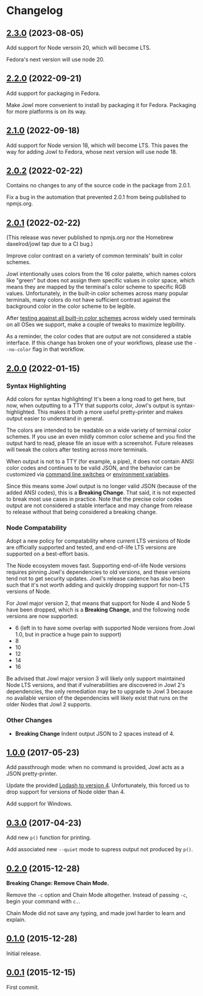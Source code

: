 # Changelog

## [2.3.0](https://github.com/daxelrod/jowl/tree/v2.3.0) (2023-08-05)

Add support for Node versoin 20, which will become LTS.

Fedora's next version will use node 20.

## [2.2.0](https://github.com/daxelrod/jowl/tree/v2.2.0) (2022-09-21)

Add support for packaging in Fedora.

Make Jowl more convenient to install by packaging it for Fedora.
Packaging for more platforms is on its way.

## [2.1.0](https://github.com/daxelrod/jowl/tree/v2.1.0) (2022-09-18)

Add support for Node version 18, which will become LTS.
This paves the way for adding Jowl to Fedora, whose next version will use
node 18.

## [2.0.2](https://github.com/daxelrod/jowl/tree/v2.0.2) (2022-02-22)

Contains no changes to any of the source code in the package from 2.0.1.

Fix a bug in the automation that prevented 2.0.1 from being published to npmjs.org.

## [2.0.1](https://github.com/daxelrod/jowl/tree/v2.0.1) (2022-02-22)

(This release was never published to npmjs.org nor the Homebrew daxelrod/jowl tap due to a CI bug.)

Improve color contrast on a variety of common terminals' built in color schemes.

Jowl intentionally uses colors from the 16 color palette, which names colors like "green" but does not assign them specific values in color space, which means they are mapped by the terminal's color scheme to specific RGB values.
Unfortunately, in the built-in color schemes across many popular terminals, many colors do not have sufficient contrast against the background color in the color scheme to be legible.

After [testing against all built-in color schemes](https://github.com/daxelrod/jowl/issues/39) across widely used terminals on all OSes we support, make a couple of tweaks to maximize legibility.

As a reminder, the color codes that are output are not considered a stable interface.
If this change has broken one of your workflows, please use the `--no-color` flag in that workflow.

## [2.0.0](https://github.com/daxelrod/jowl/tree/v2.0.0) (2022-01-15)

### Syntax Highlighting

Add colors for syntax highlighting! It's been a long road to get here, but now, when outputting to a TTY that supports color, Jowl's output is syntax-highlighted.
This makes it both a more useful pretty-printer and makes output easier to understand in general.

The colors are intended to be readable on a wide variety of terminal color schemes.
If you use an even mildly common color scheme and you find the output hard to read, please file an issue with a screenshot.
Future releases will tweak the colors after testing across more terminals.

When output is not to a TTY (for example, a pipe), it does not contain ANSI color codes and continues to be valid JSON, and the behavior can be customized via [command line switches](https://github.com/daxelrod/jowl/blob/master/docs/reference.md#color) or [environment variables](https://github.com/daxelrod/jowl/blob/master/docs/reference.md#force-color).

Since this means some Jowl output is no longer valid JSON (because of the added ANSI codes), this is a **Breaking Change**.
That said, it is not expected to break most use cases in practice.
Note that the precise color codes output are not considered a stable interface and may change from release to release without that being considered a breaking change.

### Node Compatability

Adopt a new policy for compatability where current LTS versions of Node are officially supported and tested, and end-of-life LTS versions are supported on a best-effort basis.

The Node ecosystem moves fast.
Supporting end-of-life Node versions requires pinning Jowl's dependencies to old versions, and these versions tend not to get security updates.
Jowl's release cadence has also been such that it's not worth adding and quickly dropping support for non-LTS versions of Node.

For Jowl major version 2, that means that support for Node 4 and Node 5 have been dropped, which is a **Breaking Change**, and the following node versions are now supported:

* 6 (left in to have some overlap with supported Node versions from Jowl 1.0, but in practice a huge pain to support)
* 8
* 10
* 12
* 14
* 16

Be advised that Jowl major version 3 will likely only support maintained Node LTS versions, and that if vulnerabilities are discovered in Jowl 2's dependencies, the only remediation may be to upgrade to Jowl 3 because no available version of the dependencies will likely exist that runs on the older Nodes that Jowl 2 supports.

### Other Changes

* **Breaking Change** Indent output JSON to 2 spaces instead of 4.

## [1.0.0](https://github.com/daxelrod/jowl/tree/v1.0.0) (2017-05-23)

Add passthrough mode: when no command is provided, Jowl acts as a JSON pretty-printer.

Update the provided [Lodash to version 4](https://github.com/lodash/lodash/wiki/Changelog#v400).
Unfortunately, this forced us to drop support for versions of Node older than 4.

Add support for Windows.

## [0.3.0](https://github.com/daxelrod/jowl/tree/v0.3.0) (2017-04-23)

Add new `p()` function for printing.

Add associated new `--quiet` mode to supress output not produced by `p()`.

## [0.2.0](https://github.com/daxelrod/jowl/tree/v0.2.0) (2015-12-28)

**Breaking Change: Remove Chain Mode.**

Remove the `-c` option and Chain Mode altogether. Instead of passing `-c`, begin your command
with `c.`.

Chain Mode did not save any typing, and made jowl harder to learn and explain.

## [0.1.0](https://github.com/daxelrod/jowl/tree/v0.1.0) (2015-12-28)

Initial release.

## [0.0.1](https://github.com/daxelrod/jowl/commit/84eb190b68a935f2f505998aee640e749d22e8a3) (2015-12-15)

First commit.
